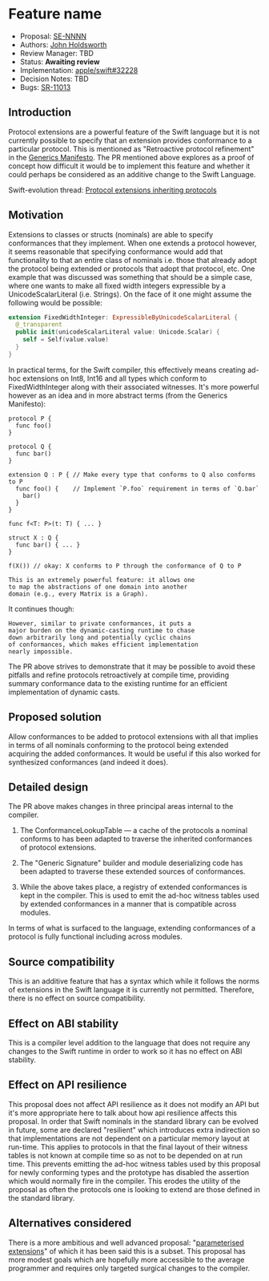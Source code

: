 # Feature name

* Proposal: [SE-NNNN](0000-retroactive-protocol-refinement.md)
* Authors: [John Holdsworth](https://github.com/johnno1962)
* Review Manager: TBD
* Status: **Awaiting review**
* Implementation: [apple/swift#32228](https://github.com/apple/swift/pull/32228)
* Decision Notes: TBD
* Bugs: [SR-11013](https://bugs.swift.org/browse/SR-11013)

## Introduction

Protocol extensions are a powerful feature of the Swift language but it is not currently possible to specify that an extension provides conformance to a particular protocol. This is mentioned as "Retroactive protocol refinement" in the [Generics Manifesto](https://github.com/apple/swift/blob/master/docs/GenericsManifesto.md#retroactive-protocol-refinement). The PR mentioned above explores as a proof of concept how difficult it would be to implement this feature and whether it could perhaps be considered as an additive change to the Swift Language.

Swift-evolution thread: [Protocol extensions inheriting protocols](https://forums.swift.org/t/protocol-extensions-inheriting-protocols/25491/8)

## Motivation

Extensions to classes or structs (nominals) are able to specify conformances that they implement. When one extends a protocol however, it seems reasonable that specifying conformance would add that functionality to that an entire class of nominals i.e. those that already adopt the protocol being extended or protocols that adopt that protocol, etc. One example that was discussed was something that should be a simple case, where one wants to make all fixed width integers expressible by a UnicodeScalarLiteral (i.e. Strings). On the face of it one might assume the following would be possible:

```Swift
extension FixedWidthInteger: ExpressibleByUnicodeScalarLiteral {
  @_transparent
  public init(unicodeScalarLiteral value: Unicode.Scalar) {
    self = Self(value.value)
  }
}
```
In practical terms, for the Swift compiler, this effectively means creating ad-hoc extensions on Int8, Int16 and all types which conform to FixedWidthInteger along with their associated witnesses. It's more powerful however as an idea and in more abstract terms (from the Generics Manifesto):

```
protocol P {
  func foo()
}

protocol Q {
  func bar()
}

extension Q : P { // Make every type that conforms to Q also conforms to P
  func foo() {    // Implement `P.foo` requirement in terms of `Q.bar`
    bar()
  }
}

func f<T: P>(t: T) { ... }

struct X : Q {
  func bar() { ... }
}

f(X()) // okay: X conforms to P through the conformance of Q to P
```
```
This is an extremely powerful feature: it allows one
to map the abstractions of one domain into another
domain (e.g., every Matrix is a Graph).
```
It continues though:

```
However, similar to private conformances, it puts a
major burden on the dynamic-casting runtime to chase
down arbitrarily long and potentially cyclic chains
of conformances, which makes efficient implementation
nearly impossible.
```
The PR above strives to demonstrate that it may be possible to avoid these pitfalls and refine protocols retroactively at compile time, providing summary conformance data to the existing runtime for an efficient implementation of dynamic casts.

## Proposed solution

Allow conformances to be added to protocol extensions with all that implies in terms of all nominals conforming to the protocol being extended acquiring the added conformances. It would be useful if this also worked for synthesized conformances (and indeed it does).

## Detailed design

The PR above makes changes in three principal areas internal to the compiler.

1)  The ConformanceLookupTable — a cache of the protocols a nominal conforms to has been adapted to traverse the inherited conformances of protocol extensions.

2) The "Generic Signature" builder and module deserializing code has been adapted to traverse these extended sources of conformances.

3) While the above takes place, a registry of extended conformances is kept in the compiler. This is used to emit the ad-hoc witness tables used by extended conformances in a manner that is compatible across modules.

In terms of what is surfaced to the language, extending conformances of a protocol is fully functional including across modules.

## Source compatibility

This is an additive feature that has a syntax which while it follows the norms of extensions in the Swift language it is currently not permitted. Therefore, there is no effect on source compatibility.

## Effect on ABI stability

This is a compiler level addition to the language that does not require any changes to the Swift runtime in order to work so it has no effect on ABI stability.

## Effect on API resilience

This proposal does not affect API resilience as it does not modify an API 
but it's more appropriate here to talk about how api resilience affects
this proposal. In order that Swift nominals in the standard library can be
evolved in future, some are declared "resilient" which introduces extra
indirection so that implementations are not dependent on a particular
memory layout at run-time. This applies to protocols in that the final
layout of their witness tables is not known at compile time so as not to be
depended on at run time. This prevents emitting the ad-hoc witness tables
used by this proposal for newly conforming types and the prototype has
disabled the assertion which would normally fire in the compiler. This
erodes the utility of the proposal as often the protocols one is looking
to extend are those defined in the standard library.

## Alternatives considered

There is a more ambitious and well advanced proposal: "[parameterised extensions](https://github.com/apple/swift/pull/25263)" of which it has been said this is a subset. This proposal has more modest goals which are hopefully more accessible to the average programmer and requires only targeted surgical changes to the compiler.
